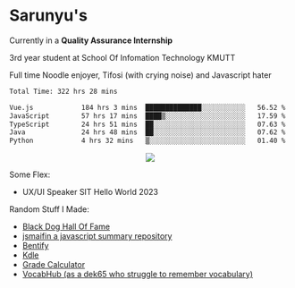 # Sarunyu's
<p>Currently in a <strong>Quality Assurance Internship</strong></p>
<p>3rd year student at School Of Infomation Technology KMUTT</p>
<p>Full time Noodle enjoyer, Tifosi (with crying noise) and Javascript hater</p>

<!--START_SECTION:waka-->

```txt
Total Time: 322 hrs 28 mins

Vue.js            184 hrs 3 mins  ██████████████░░░░░░░░░░░   56.52 %
JavaScript        57 hrs 17 mins  ████▒░░░░░░░░░░░░░░░░░░░░   17.59 %
TypeScript        24 hrs 51 mins  ██░░░░░░░░░░░░░░░░░░░░░░░   07.63 %
Java              24 hrs 48 mins  ██░░░░░░░░░░░░░░░░░░░░░░░   07.62 %
Python            4 hrs 32 mins   ▒░░░░░░░░░░░░░░░░░░░░░░░░   01.40 %
```

<!--END_SECTION:waka-->
<div align=center>
  <img src="https://skillicons.dev/icons?i=typescript,javascript,nodejs,java,spring,react,vue,mysql,mongodb,docker,linux" />
</div>

Some Flex:
- UX/UI Speaker SIT Hello World 2023

Random Stuff I Made:
- [Black Dog Hall Of Fame](https://bdoghalloffame.vercel.app/)
- [jsmaifin a javascript summary repository](https://github.com/ssarunyu/js-maifin)
- [Bentify](https://bentify.vercel.app/)
- [Kdle](https://kdle.vercel.app/)
- [Grade Calculator](https://grade-calculator-virid.vercel.app/)
- [VocabHub (as a dek65 who struggle to remember vocabulary)](https://vocabhub.vercel.app/)
